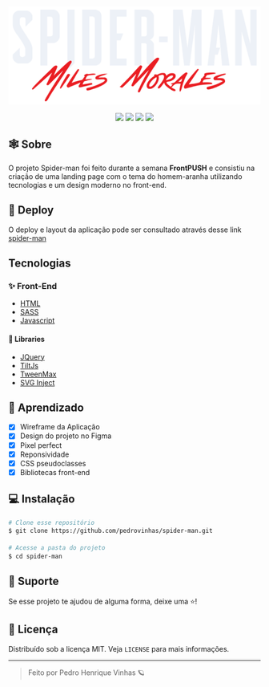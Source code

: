<div align="center">
  <img src="https://github.com/Pedrovinhas/spider-man/blob/master/img/spiderman-text.png">
</div>

<p align="center">
  <img src="https://img.shields.io/static/v1?label=author&message=pedrovinhas&color=EA1D22&labelColor=0A0C10">
  <img src="https://img.shields.io/static/v1?label=languages&message=3&color=EA1D22&labelColor=0A0C10">
  <img src="https://img.shields.io/static/v1?label=license&message=MIT&color=EA1D22&labelColor=0A0C10">
  <img src="https://img.shields.io/github/last-commit/pedrovinhas/spider-man?color=EA1D22&labelColor=0A0C10">
</p>

## 🕸 Sobre 
 O projeto Spider-man foi feito durante a semana **FrontPUSH** e consistiu na criação de uma landing page com o tema do homem-aranha utilizando tecnologias e um design moderno no front-end.
 
 ## 🧱 Deploy
 O deploy e layout da aplicação pode ser consultado através desse link [spider-man](https://spider-man-chi.vercel.app/)

## Tecnologias

### ✨ Front-End 
  - [HTML](https://developer.mozilla.org/pt-BR/docs/Web/HTML)
  - [SASS](https://sass-lang.com/)
  - [Javascript](https://developer.mozilla.org/pt-BR/docs/Web/Javascript)
#### 📒 Libraries 
  - [JQuery](https://jquery.com/)
  - [TiltJs](https://gijsroge.github.io/tilt.js/)
  - [TweenMax](https://greensock.com/docs/v2/TweenMax)
  - [SVG Inject](https://github.com/iconfu/svg-inject)


## 🧠 Aprendizado 
- [X] Wireframe da Aplicação
- [X] Design do projeto no Figma
- [X] Pixel perfect
- [X] Reponsividade
- [X] CSS pseudoclasses
- [X] Bibliotecas front-end

## 💻 Instalação

```bash
# Clone esse repositório
$ git clone https://github.com/pedrovinhas/spider-man.git

# Acesse a pasta do projeto
$ cd spider-man
```

## 🥳 Suporte
Se esse projeto te ajudou de alguma forma, deixe uma ⭐️!

## 📝 Licença

Distribuído sob a licença MIT. Veja `LICENSE` para mais informações.

---
<blockquote>
    Feito por Pedro Henrique Vinhas 🪐
</blockquote>
